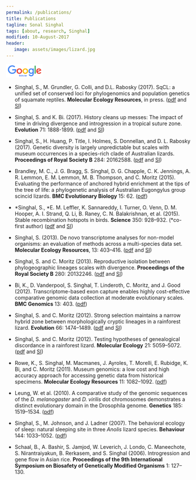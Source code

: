 ```yaml
---
permalink: /publications/
title: Publications
tagline: Sonal Singhal
tags: [about, research, Singhal]
modified: 10-August-2017
header:
   image: assets/images/lizard.jpg
---
```


<a href="https://scholar.google.com/citations?user=hGRmhQkAAAAJ&hl=en" target="_blank"><img src="/assets/images/Google_Scholar_logo_2015.png" width="100" /></a>

* Singhal, S., M. Grundler, G. Colli, and D.L. Rabosky (2017). SqCL: a unified set of conserved loci for phylogenomics and population genetics of squamate reptiles. **Molecular Ecology Resources**, in press. ([pdf](/assets/docs/Singhal_etal_2017_SqCL.pdf) and [SI](/assets/docs/Singhal_etal_2017_SqCL_SI.pdf))

* Singhal, S. and K. Bi. (2017). History cleans up messes: The impact of time in driving divergence and introgression in a tropical suture zone. **Evolution** 71: 1888-1899. ([pdf](/assets/docs/SinghalBi_2017_history.pdf) and [SI](/assets/docs/SinghalBi_2017_history_SI.pdf))

* Singhal, S., H. Huang, P. Title, I. Holmes, S. Donnellan, and D. L. Rabosky (2017). Genetic diversity is largely unpredictable but scales with museum occurrences in a species-rich clade of Australian lizards. **Proceedings of Royal Society B** 284: 20162588. ([pdf](/assets/docs/Singhal_etal_2017_gendiv.pdf) and [SI](/assets/docs/Singhal_etal_2017_gendiv_SI.pdf))

* Brandley, M. C., J. G. Bragg, S. Singhal, D. G. Chapple, C. K. Jennings, A. R. Lemmon, E. M. Lemmon, M. B. Thompson, and C. Moritz (2015). Evaluating the performance of anchored hybrid enrichment at the tips of the tree of life: a phylogenetic analysis of Australian Eugongylus group scincid lizards. **BMC Evolutionary Biology** 15: 62. ([pdf](/assets/docs/Brandley_etal_2015_ahe.pdf))

* \*Singhal, S., \*E. M. Leffler, K. Sannareddy, I. Turner, O. Venn, D. M. Hooper, A. I. Strand, Q. Li, B. Raney, C. N. Balakrishnan, et al. (2015). Stable recombination hotspots in birds. **Science** 350: 928–932. (\*co-first author) ([pdf](/assets/docs/Singhal_etal_2015_recombination.pdf) and [SI](/assets/docs/Singhal_etal_2015_recombination_SI.pdf))

*  Singhal, S. (2013). De novo transcriptome analyses for non-model organisms: an evaluation of methods across a multi-species data set. **Molecular Ecology Resources**, 13: 403–416. ([pdf](/assets/docs/Singhal_2013_transcriptome.pdf) and [SI](/assets/docs/Singhal_2013_transcriptome_SI.pdf))

* Singhal, S. and C. Moritz (2013). Reproductive isolation between phylogeographic lineages scales with divergence. **Proceedings of the Royal Society B** 280: 20132246. ([pdf](/assets/docs/SinghalMoritz_2013_RI.pdf) and [SI](/assets/docs/SinghalMoritz_2013_RI_SI.pdf))

* Bi, K., D. Vanderpool, S. Singhal, T. Linderoth, C. Moritz, and J. Good (2012). Transcriptome-based exon capture enables highly cost-effective comparative genomic data collection at moderate evolutionary scales. **BMC Genomics** 13: 403. ([pdf](/assets/docs/Bi_etal_2012_exoncap.pdf))

* Singhal, S. and C. Moritz (2012). Strong selection maintains a narrow hybrid zone between morphologically cryptic lineages in a rainforest lizard. **Evolution** 66: 1474–1489. ([pdf](/assets/docs/SinghalMoritz_2012_gillieshz.pdf) and [SI](/assets/docs/SinghalMoritz_2012_gillieshz_SI.pdf))

* Singhal, S. and C. Moritz (2012). Testing hypotheses of genealogical discordance in a rainforest lizard. **Molecular Ecology** 21: 5059–5072. ([pdf](/assets/docs/SinghalMoritz_2012_discordance.pdf) and [SI](/assets/docs/SinghalMoritz_2012_discordance_SI.pdf))

* Rowe, K., S. Singhal, M. Macmanes, J. Ayroles, T. Morelli, E. Rubidge, K. Bi, and C. Moritz (2011). Museum genomics: a low cost and high accuracy approach for accessing genetic data from historical specimens. **Molecular Ecology Resources** 11: 1082–1092. ([pdf](/assets/docs/Rowe_etal_2011_museum.pdf))

* Leung, W. et al. (2010). A comparative study of the genomic sequences of the _D. melanogaster_ and _D. virilis_ dot chromosomes demonstrates a distinct evolutionary domain in the Drosophila genome. **Genetics** 185: 1519–1534. ([pdf](/assets/docs/Leung_etal_2010_drosophila.pdf))

* Singhal, S., M. Johnson, and J. Ladner (2007). The behavioral ecology of sleep: natural sleeping site in three _Anolis_ lizard species. **Behaviour** 144: 1033–1052. ([pdf](/assets/docs/Singhal_etal_2007_sleep.pdf))

* Schaal, B., A. Bashir, S. Jamjod, W. Leverich, J. Londo, C. Maneechote, S. Nirantraiyakun, B. Rerkasem, and S. Singhal (2006). Introgression and gene flow in Asian rice. **Proceedings of the 9th International Symposium on Biosafety of Genetically Modified Organisms** 1: 127–130.

